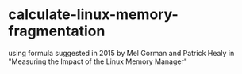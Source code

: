 # calculate-linux-memory-fragmentation
using formula suggested in 2015 by Mel Gorman and Patrick Healy in "Measuring the Impact of the Linux Memory Manager"
